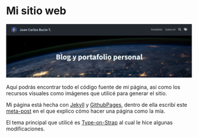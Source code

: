 # Mi sitio web

![misitio](https://github.com/JCBucio/JCBucio.github.io/blob/master/assets/img/portfolio/mi-sitio.png)

Aquí podrás encontrar todo el código fuente de mi página, así como los recursos visuales como imágenes que utilicé para generar el sitio.

Mi página está hecha con [Jekyll](https://jekyllrb.com/) y [GithubPages](https://pages.github.com/), dentro de ella escribí este [meta-post](https://jcbucio.github.io/blog/2021/creaci%C3%B3n-sitio) en el que explico cómo hacer una página como la mía.

El tema principal que utilicé es [Type-on-Strap](https://github.com/sylhare/Type-on-Strap) al cual le hice algunas modificaciones.
